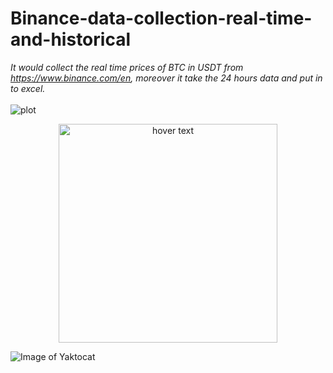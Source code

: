 # Binance-data-collection-real-time-and-historical
*It would collect the real time prices of BTC in USDT from https://www.binance.com/en, moreover it take the 24 hours data and put in to excel.*
<br>
</br>
![plot](D:\sina\intership\Nico/historical.jpg)
<p align="center">
  <img src="D:\sina\intership\Nico/historical.jpg" width="350" title="hover text">
</p>


![Image of Yaktocat](https://ibb.co/4f90S2q)
